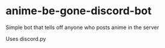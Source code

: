 # anime-be-gone-discord-bot

Simple bot that tells off anyone who posts anime in the server

Uses discord.py
